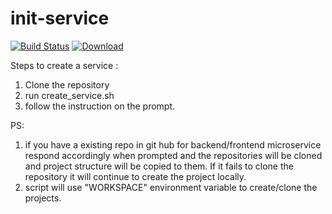 
# init-service

[![Build Status](https://travis-ci.org/hmrc/init-service.svg)](https://travis-ci.org/hmrc/init-service) [ ![Download](https://api.bintray.com/packages/hmrc/releases/init-service/images/download.svg) ](https://bintray.com/hmrc/releases/init-service/_latestVersion)

Steps to create a service :

1. Clone the repository
2. run create_service.sh <your project name>
3. follow the instruction on the prompt.


PS: 
   1. if you have a existing repo in git hub for backend/frontend microservice respond accordingly when prompted and the repositories will be    cloned and project structure will be copied to them. If it fails to clone the repository it will continue to create the project locally.
   2. script will use "WORKSPACE" environment variable to create/clone the projects. 
    
